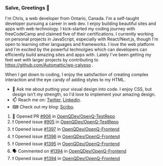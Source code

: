 ### Salve, Greetings 👋

I'm Chris, a web developer from Ontario, Canada. I'm a self-taught developer pursuing a career in web dev. I enjoy building beautiful sites and apps with web technology.
I kick-started my coding journey with freeCodeCamp and claimed five of their certifications.  I currently working on personal projects in JavaScript, especially with React/Next.js, though I'm open to learning other languages and frameworks. I love the web platform and I'm excited by the powerful technolgies which can developers can efficiently build amazing sites and apps with. Lately I've been getting my feet wet with larger projects by contributing to https://github.com/Automattic/wp-calypso .

When I get down to coding, I enjoy the satisfaction of creating complex interaction and the eye candy of adding styles to my HTML. 

- 💬 Ask me about putting your visual design into code. I enjoy CSS, but design isn't my strength, so I'd love to implement your amazing design.
- 📫 Reach me on: [Twitter](https://twitter.com/Christo28120856), [Linkedin](https://www.linkedin.com/in/christopher-stevers-07b9a5204/).
- ⌨ Check out my blog: [Scribo](https://christopherstevers.cf).
<!--
**Christopher-Stevers/Christopher-Stevers** is a ✨ _special_ ✨ repository because its `README.md` (this file) appears on your GitHub profile.

Here are some ideas to get you started:

- 🔭 I’m currently working on ...
- 🌱 I’m currently learning ...
- 👯 I’m looking to collaborate on ...
- 🤔 I’m looking for help with ...
- 😄 Pronouns: ...
- ⚡ Fun fact: ...
-->

<!--START_SECTION:activity-->
1. 💪 Opened PR [#906](https://github.com/OpenQDev/OpenQ-TestRepo/pull/906) in [OpenQDev/OpenQ-TestRepo](https://github.com/OpenQDev/OpenQ-TestRepo)
2. ❗️ Opened issue [#905](https://github.com/OpenQDev/OpenQ-TestRepo/issues/905) in [OpenQDev/OpenQ-TestRepo](https://github.com/OpenQDev/OpenQ-TestRepo)
3. ❗️ Opened issue [#1397](https://github.com/OpenQDev/OpenQ-Frontend/issues/1397) in [OpenQDev/OpenQ-Frontend](https://github.com/OpenQDev/OpenQ-Frontend)
4. ❗️ Opened issue [#1396](https://github.com/OpenQDev/OpenQ-Frontend/issues/1396) in [OpenQDev/OpenQ-Frontend](https://github.com/OpenQDev/OpenQ-Frontend)
5. ❗️ Opened issue [#1395](https://github.com/OpenQDev/OpenQ-Frontend/issues/1395) in [OpenQDev/OpenQ-Frontend](https://github.com/OpenQDev/OpenQ-Frontend)
6. 🗣 Commented on [#1394](https://github.com/OpenQDev/OpenQ-Frontend/issues/1394) in [OpenQDev/OpenQ-Frontend](https://github.com/OpenQDev/OpenQ-Frontend)
7. ❗️ Opened issue [#1394](https://github.com/OpenQDev/OpenQ-Frontend/issues/1394) in [OpenQDev/OpenQ-Frontend](https://github.com/OpenQDev/OpenQ-Frontend)
<!--END_SECTION:activity-->
